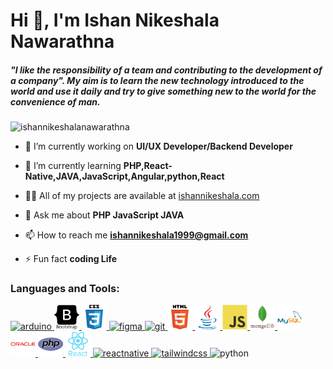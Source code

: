 
<h1 align="start">Hi 👋, I'm Ishan Nikeshala Nawarathna</h1>

<!--<img src="https://camo.githubusercontent.com/a93031e8b1d874c7d1f76754c67db6530b3087117e7e5ca4dd9c0d903d53efaf/68747470733a2f2f7170682e6366322e71756f726163646e2e6e65742f6d61696e2d71696d672d6661376234626463336232663733653734396535633263363436643461653133">-->

<h5 align="start">"I like the responsibility of a team and contributing to the development of a company". My aim is to learn the new technology introduced to the world and use it daily and try to give something new to the world for the convenience of man.</h5>

<p align="start"> <img src="https://komarev.com/ghpvc/?username=ishannikeshalanawarathna&label=Profile%20views&color=0e75b6&style=flat" alt="ishannikeshalanawarathna" /> </p>

<!--<p align="center"> <a href="https://github.com/ryo-ma/github-profile-trophy"><img src="https://github-profile-trophy.vercel.app/?username=ishannikeshalanawarathna" alt="ishannikeshalanawarathna" /></a> </p>

<p align="center"> <a href="https://twitter.com/ishan_nikeshala" target="blank"><img src="https://img.shields.io/twitter/follow/ishan_nikeshala?logo=twitter&style=for-the-badge" alt="ishan_nikeshala" /></a> </p>-->

- 🔭 I’m currently working on **UI/UX Developer/Backend Developer**

- 🌱 I’m currently learning **PHP,React-Native,JAVA,JavaScript,Angular,python,React**

- 👨‍💻 All of my projects are available at [ishannikeshala.com](ishannikeshala.com)

- 💬 Ask me about **PHP JavaScript JAVA**

- 📫 How to reach me **ishannikeshala1999@gmail.com**

- ⚡ Fun fact **coding Life**

<!--<h3 align="left">Connect with me:</h3>
<p align="center">
<a href="https://twitter.com/ishan_nikeshala" target="blank"><img align="center" src="https://raw.githubusercontent.com/rahuldkjain/github-profile-readme-generator/master/src/images/icons/Social/twitter.svg" alt="ishan_nikeshala" height="30" width="40" /></a>
<a href="https://linkedin.com/in/ishan nawarathna" target="blank"><img align="center" src="https://raw.githubusercontent.com/rahuldkjain/github-profile-readme-generator/master/src/images/icons/Social/linked-in-alt.svg" alt="ishan nawarathna" height="30" width="40" /></a>
<a href="https://fb.com/ishan nawarathna" target="blank"><img align="center" src="https://raw.githubusercontent.com/rahuldkjain/github-profile-readme-generator/master/src/images/icons/Social/facebook.svg" alt="ishan nawarathna" height="30" width="40" /></a>
<a href="https://instagram.com/i_s_h_a_n_niki_99" target="blank"><img align="center" src="https://raw.githubusercontent.com/rahuldkjain/github-profile-readme-generator/master/src/images/icons/Social/instagram.svg" alt="i_s_h_a_n_niki_99" height="30" width="40" /></a>
</p>-->

<h3 align="start">Languages and Tools:</h3>
<p align="start"> <a href="https://www.arduino.cc/" target="_blank" rel="noreferrer"> <img src="https://cdn.worldvectorlogo.com/logos/arduino-1.svg" alt="arduino" width="40" height="40"/> </a> <a href="https://getbootstrap.com" target="_blank" rel="noreferrer"> <img src="https://raw.githubusercontent.com/devicons/devicon/master/icons/bootstrap/bootstrap-plain-wordmark.svg" alt="bootstrap" width="40" height="40"/> </a> <a href="https://www.w3schools.com/css/" target="_blank" rel="noreferrer"> <img src="https://raw.githubusercontent.com/devicons/devicon/master/icons/css3/css3-original-wordmark.svg" alt="css3" width="40" height="40"/> </a> <a href="https://www.figma.com/" target="_blank" rel="noreferrer"> <img src="https://www.vectorlogo.zone/logos/figma/figma-icon.svg" alt="figma" width="40" height="40"/> </a> <a href="https://git-scm.com/" target="_blank" rel="noreferrer"> <img src="https://www.vectorlogo.zone/logos/git-scm/git-scm-icon.svg" alt="git" width="40" height="40"/> </a> <a href="https://www.w3.org/html/" target="_blank" rel="noreferrer"> <img src="https://raw.githubusercontent.com/devicons/devicon/master/icons/html5/html5-original-wordmark.svg" alt="html5" width="40" height="40"/> </a> <a href="https://www.java.com" target="_blank" rel="noreferrer"> <img src="https://raw.githubusercontent.com/devicons/devicon/master/icons/java/java-original.svg" alt="java" width="40" height="40"/> </a> <a href="https://developer.mozilla.org/en-US/docs/Web/JavaScript" target="_blank" rel="noreferrer"> <img src="https://raw.githubusercontent.com/devicons/devicon/master/icons/javascript/javascript-original.svg" alt="javascript" width="40" height="40"/> </a> <a href="https://www.mongodb.com/" target="_blank" rel="noreferrer"> <img src="https://raw.githubusercontent.com/devicons/devicon/master/icons/mongodb/mongodb-original-wordmark.svg" alt="mongodb" width="40" height="40"/> </a> <a href="https://www.mysql.com/" target="_blank" rel="noreferrer"> <img src="https://raw.githubusercontent.com/devicons/devicon/master/icons/mysql/mysql-original-wordmark.svg" alt="mysql" width="40" height="40"/> </a> <a href="https://www.oracle.com/" target="_blank" rel="noreferrer"> <img src="https://raw.githubusercontent.com/devicons/devicon/master/icons/oracle/oracle-original.svg" alt="oracle" width="40" height="40"/> </a> <a href="https://www.php.net" target="_blank" rel="noreferrer"> <img src="https://raw.githubusercontent.com/devicons/devicon/master/icons/php/php-original.svg" alt="php" width="40" height="40"/> </a> <a href="https://reactjs.org/" target="_blank" rel="noreferrer"> <img src="https://raw.githubusercontent.com/devicons/devicon/master/icons/react/react-original-wordmark.svg" alt="react" width="40" height="40"/> </a> <a href="https://reactnative.dev/" target="_blank" rel="noreferrer"> <img src="https://reactnative.dev/img/header_logo.svg" alt="reactnative" width="40" height="40"/> </a> <a href="[https://reactnative.dev/]https://tailwindcss.com/docs/installation" target="_blank" rel="noreferrer"><img src="https://tailwindcss.com/_next/static/media/tailwindcss-mark.3c5441fc7a190fb1800d4a5c7f07ba4b1345a9c8.svg" alt="tailwindcss" width="40" height="40"/> </a>
<img src="https://upload.wikimedia.org/wikipedia/commons/c/c3/Python-logo-notext.svg" alt="python" width="40" height="40"/> </a> </p>


<!--   <img align="center" width="300" height="250" src="https://github-readme-stats.vercel.app/api?username=ishannikeshalanawarathna&show_icons=true&locale=en" alt="ishannikeshalanawarathna" />&nbsp; -->
<!--<img align="start" width="1000" height="400" src="https://github-readme-streak-stats.herokuapp.com/?user=ishannikeshalanawarathna&" alt="ishannikeshalanawarathna" />&nbsp;-->
<!--   <img align="center" width="300" height="120" src="https://github-readme-stats.vercel.app/api/top-langs?username=ishannikeshalanawarathna&show_icons=true&locale=en&layout=compact" alt="ishannikeshalanawarathna" /> -->





